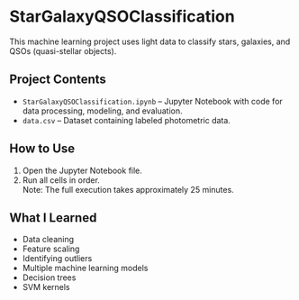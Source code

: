 # StarGalaxyQSOClassification

This machine learning project uses light data to classify stars, galaxies, and QSOs (quasi-stellar objects).  

## Project Contents

- `StarGalaxyQSOClassification.ipynb` – Jupyter Notebook with code for data processing, modeling, and evaluation.
- `data.csv` – Dataset containing labeled photometric data.

## How to Use

1. Open the Jupyter Notebook file.
2. Run all cells in order.  
   Note: The full execution takes approximately 25 minutes.

## What I Learned

- Data cleaning  
- Feature scaling  
- Identifying outliers  
- Multiple machine learning models  
- Decision trees  
- SVM kernels
